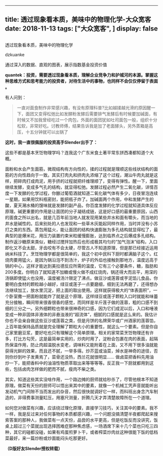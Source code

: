 
---
title:   透过现象看本质，美味中的物理化学-大众宽客
date: 2018-11-13
tags: ["大众宽客", ]
display: false
---


## 



透过现象看本质，美味中的物理化学




dzkuanke




通过深入的数据、直观的图表，展示指数基金投资价值


**quantek：投资，需要透过现象看本质，理解企业竞争力和护城河的本源。掌握这种思维方式和思考能力的投资者，对待生活中的事物，也同样不会仅仅停留于表面 。**



有人问到：

> 一直对面食制作非常感兴趣，有没有原理科普?比如越揉越光滑的原因醒一下，面团又变得松弛比如发酵粉发酵后需要排气发酵后有时候要加碱面，有时候又不加我曾经吃过一个肉包，外面的面团犹如吐司面包一般，组织十分松软，非常好吃。讨教师傅，结果告诉我是加了老面酵头，另外蒸箱是高压，十五分钟就可以出锅了



**这时，我一直很佩服的投资高手Slender出手了：**



这些不都是基本烹饪物理学吗？连我这个广东米食土著平常东拼西凑都知道个大概。

面粉和水会产生面筋，微观结构有方向性的，揉的过程就是理顺这些线状结构的面筋的方向性趋向于一致。其实打肉丸和挤肉丸浓缩了这个过程，潮汕牛肉丸就是这样，把碎肉打成肉泥，用手挤的过程就把纤维理顺了，变得有弹性。醒一下，里面继续发酵，变成多气孔的结构，就显得松弛。发酵过程必然产生二氧化碳，详情百度一下发酵的化学过程，你酿过葡萄酒就知道二氧化碳气体有多少，日夜冒泡连续一星期，如果用饮料瓶密封，能把瓶子炸了。加碱面两个作用，中和发酵产生的酸，夏天潲水桶的馊味就是发酵的副产品，你百度发酵的化学过程就知道具体反应原理。碱更重要的作用是让面团的分子凝结成链，这是好口感的最重要原因，山西的面食之所以出名，就是几百年前当地人就发现用某些井水和面有嚼头，而当地的井水是碱性的。后来别处的人也发现和一些草木灰能起同样作用，当时并没有小苏打之类的东西。蒸包用猛火，能让面团的结构快速膨胀为多孔结构就显得松了，最典型的是爆米花，用压力装置约束米粒缓慢膨胀，达到临界点之后爆成多孔结构。制作返沙糖原来类似，糖经过搅拌加热后也形成极其均匀的“加气泡沫”结构，入口即化又不会太甜，牙齿咬有不会太硬，尽管古人不知道原理，但是那已经接近运用纳米科技了。烹饪物理学都是很简单的，我这个初中民科下厨时都满脑子这个。红烧肉要用猛火，是因为锅沿泡不到汤汁，炉子的外焰也接触到那地方，温度远高于锅的中心，这样才能达到美拉德反应所需的温度，它有三个必要条件，糖，脂肪和200多度。你明白了就知道不加糖或慢火做不成红烧肉，锅还得大而且平，用深的汤锅即使猛火也没用，温度被汤汁限定了沸点。做豆沙或莲蓉或芋泥馅儿食品，你要明白食材的颗粒越小越好，绿豆或莲子一点要磨细，细到无法再磨了，还得想办法继续加工，放水里沉淀，把上面的取出使用。这样就获得极大的“体表面积”，一个卧室撒一把面粉就能炸了就是这个原理。这样绿豆或莲子颗粒入口时就能和味蕾充分接触，瞬间带来很香很香的感觉，而同样是半斤莲子做的莲蓉，粗的口感不到细的三分之一。另外细颗粒也带来很神奇的口感，因为它们成泥以后，入口和唾液变成一种非固体非液体的非悬浊液的“超流体”，细腻的口感就是这么来的。我估计你也不会亲自做这些豆沙或莲蓉之类，但是月饼的名牌荣华或广州酒家的莲蓉馅，上百年能保持品质就是完全理解了颗粒大小的重要性，就这么一个要素。但是你自己家里磨豆浆，要好吃也只有理解这个简单原理。相关的家常菜烹饪物理还有许多，打比方勾芡，这是最简单实用的，炒肉时用了，淀粉会包裹在肉的表面，起隔热保温作用，防止肉超温脱水变老，调味料又能附着在上面，又不用下很多油就能获得光鲜的效果，而且还不腻，一举多得。炒芥蓝或油菜，焯水是神奇的途径，否则你炒到叶子发黄焉了，菜骨还没热，西兰花就很明显...... 做卤菜把香料先用油炒一下，能把香料中的油溶性物质萃取出来等等等等。反正我一下厨就都用到这些，包括卤肉怎样做的肥而不腻，瘦肉不柴之类。



其实，知道这些其实没啥作用，一个路边摊的厨师就给秒杀了，尽管他根本不知道原理。做菜有天份的厨师可以悟出来其中的要素，就像一个机械工凭声音就能听出发动机气门间隙不当而发出的杂音，然后很快就调好它一样，而科班出身念汽车制造的，非得费事测量缸压，用塞尺测量，折腾几天才弄清楚故障所在一个道理。

如何您对做菜有兴趣，应该绕过理化原理，直接学习技巧，关注其中的要素。我不一样，我是反过来对任何事物的本质都感兴趣，一个问题没搞清楚半夜都爬起来搜索答案的那种人，我做菜有一点天份，品尝的水平更高，但是吃饭反而没讲究，饭桌上超过三个菜就出现选择困难症那种焦虑感，一场酒席下来十几个菜也只吃三四种，其它的碰都没碰，如果有鸡蛋煎萝卜干，或者榨菜炒肉丝这种很能下饭的低档菜最好，来一篇炒粉或炒面能闷头吃那更好。



**（D版好友Slender授权转载）**










